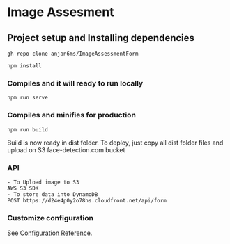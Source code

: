 # Image Assesment

## Project setup and Installing dependencies
```
gh repo clone anjan6ms/ImageAssessmentForm

npm install
```

### Compiles and it will ready to run locally
```
npm run serve
```

### Compiles and minifies for production
```
npm run build
```
Build is now ready in dist folder. To deploy, just copy all dist folder files and upload on S3 face-detection.com bucket

### API
```
- To Upload image to S3
AWS S3 SDK
- To store data into DynamoDB
POST https://d24e4p0y2o78hs.cloudfront.net/api/form
```

### Customize configuration
See [Configuration Reference](https://cli.vuejs.org/config/).
